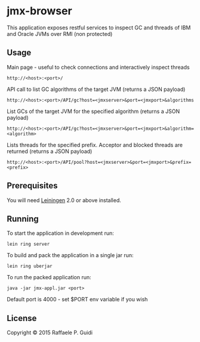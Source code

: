 # jmx-browser

This application exposes restful services to inspect GC and threads of IBM and Oracle JVMs over RMI (non protected)



## Usage

Main page - useful to check connections and interactively inspect threads
    
    http://<host>:<port>/
    
API call to list GC algorithms of the target JVM (returns a JSON payload)
    
    http://<host>:<port>/API/gc?host=<jmxserver>&port=<jmxport>&algorithms
    
List GCs of the target JVM for the specified algorithm (returns a JSON payload)

    http://<host>:<port>/API/gc?host=<jmxserver>&port=<jmxport>&algorithm=<algorithm>
        
Lists threads for the specified prefix. Acceptor and blocked threads are returned (returns a JSON payload)

    http://<host>:<port>/API/pool?host=<jmxserver>&port=<jmxport>&prefix=<prefix>

## Prerequisites

You will need [Leiningen][1] 2.0 or above installed.

[1]: https://github.com/technomancy/leiningen



## Running

To start the application in development run:

    lein ring server
    
To build and pack the application in a single jar run:

    lein ring uberjar
    
To run the packed application run:

    java -jar jmx-appl.jar <port>
    
Default port is 4000 - set $PORT env variable if you wish



## License

Copyright © 2015 Raffaele P. Guidi
